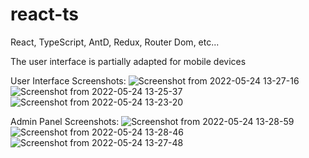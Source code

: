 # react-ts
React, TypeScript, AntD, Redux, Router Dom, etc...

The user interface is partially adapted for mobile devices

User Interface Screenshots:
![Screenshot from 2022-05-24 13-27-16](https://user-images.githubusercontent.com/68655454/170011676-d61c8001-e64c-4a70-ac31-b7685afb168b.png)
![Screenshot from 2022-05-24 13-25-37](https://user-images.githubusercontent.com/68655454/170011680-7ffa35c3-2f09-456b-b8a8-b39463c59035.png)
![Screenshot from 2022-05-24 13-23-20](https://user-images.githubusercontent.com/68655454/170011682-76ed0648-e75e-4720-9f77-f47735df429e.png)

Admin Panel Screenshots:
![Screenshot from 2022-05-24 13-28-59](https://user-images.githubusercontent.com/68655454/170011827-420762a2-c5a3-4d17-9fb8-c51b318c575e.png)
![Screenshot from 2022-05-24 13-28-46](https://user-images.githubusercontent.com/68655454/170011830-500ea42b-c671-484e-a1eb-a493ac5e3c1b.png)
![Screenshot from 2022-05-24 13-27-48](https://user-images.githubusercontent.com/68655454/170011837-ed089747-437a-47a4-9e95-ceed1f45e240.png)
